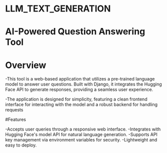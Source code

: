 # LLM_TEXT_GENERATION

# AI-Powered Question Answering Tool

# Overview

-This tool is a web-based application that utilizes a pre-trained language model to answer user questions. Built with Django, it integrates the Hugging Face API to generate responses, providing a seamless user experience.

-The application is designed for simplicity, featuring a clean frontend interface for interacting with the model and a robust backend for handling requests

#Features

-Accepts user queries through a responsive web interface.
-Integrates with Hugging Face's model API for natural language generation.
-Supports API key management via environment variables for security.
-Lightweight and easy to deploy.
